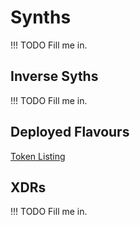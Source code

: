 # Synths

!!! TODO
    Fill me in.

## Inverse Syths

!!! TODO
    Fill me in.

## Deployed Flavours

[Token Listing](https://www.synthetix.io/tokens)

## XDRs

!!! TODO
    Fill me in.
